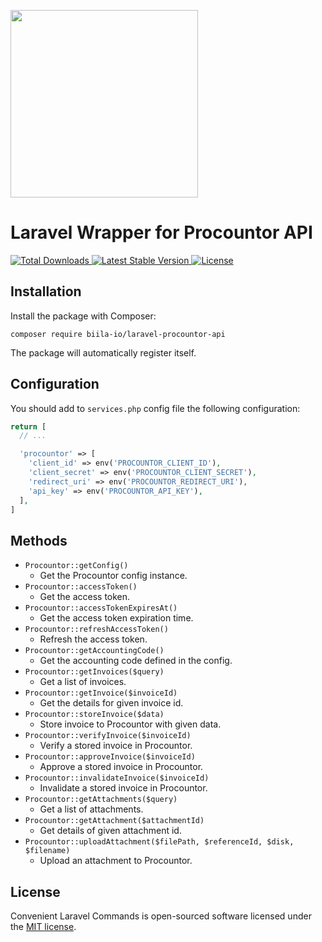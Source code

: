 <p>
  <img src="https://biila.io/storage/logos/biila-dev-blue.svg" width="300">
</p>

# Laravel Wrapper for Procountor API

<p>
  <a href="https://packagist.org/packages/biila-io/laravel-procountor-api">
    <img src="https://img.shields.io/packagist/dt/biila-io/laravel-procountor-api" alt="Total Downloads">
  </a>
  <a href="https://packagist.org/packages/biila-io/laravel-procountor-api">
    <img src="https://img.shields.io/packagist/v/biila-io/laravel-procountor-api" alt="Latest Stable Version">
  </a>
  <a href="https://packagist.org/packages/biila-io/laravel-procountor-api">
    <img src="https://img.shields.io/packagist/l/biila-io/laravel-procountor-api" alt="License">
  </a>
</p>

## Installation

Install the package with Composer:

    composer require biila-io/laravel-procountor-api

The package will automatically register itself.

## Configuration

You should add to `services.php` config file the following configuration:

```php
return [
  // ...

  'procountor' => [
    'client_id' => env('PROCOUNTOR_CLIENT_ID'),
    'client_secret' => env('PROCOUNTOR_CLIENT_SECRET'),
    'redirect_uri' => env('PROCOUNTOR_REDIRECT_URI'),
    'api_key' => env('PROCOUNTOR_API_KEY'),
  ],
]
```

## Methods

- `Procountor::getConfig()`
  - Get the Procountor config instance.
- `Procountor::accessToken()`
  - Get the access token.
- `Procountor::accessTokenExpiresAt()`
  - Get the access token expiration time.
- `Procountor::refreshAccessToken()`
  - Refresh the access token.
- `Procountor::getAccountingCode()`
  - Get the accounting code defined in the config.
- `Procountor::getInvoices($query)`
  - Get a list of invoices.
- `Procountor::getInvoice($invoiceId)`
  - Get the details for given invoice id.
- `Procountor::storeInvoice($data)`
  - Store invoice to Procountor with given data.
- `Procountor::verifyInvoice($invoiceId)`
  - Verify a stored invoice in Procountor.
- `Procountor::approveInvoice($invoiceId)`
  - Approve a stored invoice in Procountor.
- `Procountor::invalidateInvoice($invoiceId)`
  - Invalidate a stored invoice in Procountor.
- `Procountor::getAttachments($query)`
  - Get a list of attachments.
- `Procountor::getAttachment($attachmentId)`
  - Get details of given attachment id.
- `Procountor::uploadAttachment($filePath, $referenceId, $disk, $filename)`
  - Upload an attachment to Procountor.

## License

Convenient Laravel Commands is open-sourced software licensed under the [MIT license](LICENSE.md).
